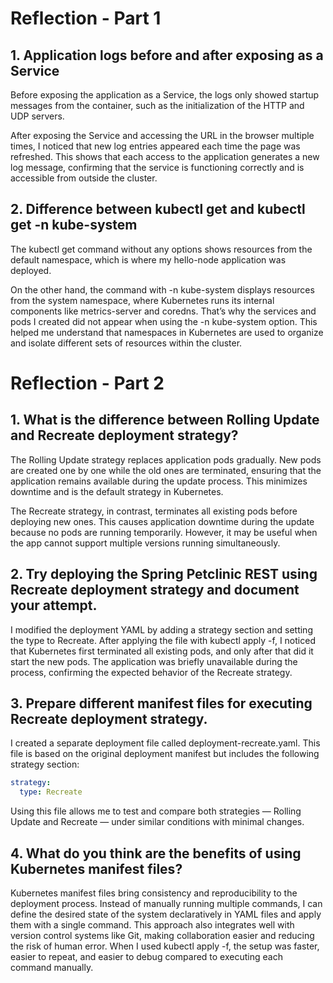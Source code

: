 # Reflection - Part 1 

## 1. Application logs before and after exposing as a Service

Before exposing the application as a Service, the logs only showed startup messages from the container, such as the initialization of the HTTP and UDP servers.

After exposing the Service and accessing the URL in the browser multiple times, I noticed that new log entries appeared each time the page was refreshed. This shows that each access to the application generates a new log message, confirming that the service is functioning correctly and is accessible from outside the cluster.

## 2. Difference between kubectl get and kubectl get -n kube-system

The kubectl get command without any options shows resources from the default namespace, which is where my hello-node application was deployed.

On the other hand, the command with -n kube-system displays resources from the system namespace, where Kubernetes runs its internal components like metrics-server and coredns. That’s why the services and pods I created did not appear when using the -n kube-system option. This helped me understand that namespaces in Kubernetes are used to organize and isolate different sets of resources within the cluster.

# Reflection - Part 2 

## 1. What is the difference between Rolling Update and Recreate deployment strategy?

The Rolling Update strategy replaces application pods gradually. New pods are created one by one while the old ones are terminated, ensuring that the application remains available during the update process. This minimizes downtime and is the default strategy in Kubernetes.

The Recreate strategy, in contrast, terminates all existing pods before deploying new ones. This causes application downtime during the update because no pods are running temporarily. However, it may be useful when the app cannot support multiple versions running simultaneously.

## 2. Try deploying the Spring Petclinic REST using Recreate deployment strategy and document your attempt.

I modified the deployment YAML by adding a strategy section and setting the type to Recreate. After applying the file with kubectl apply -f, I noticed that Kubernetes first terminated all existing pods, and only after that did it start the new pods. The application was briefly unavailable during the process, confirming the expected behavior of the Recreate strategy.

## 3. Prepare different manifest files for executing Recreate deployment strategy.

I created a separate deployment file called deployment-recreate.yaml. This file is based on the original deployment manifest but includes the following strategy section:

```yaml
strategy:
  type: Recreate
```

Using this file allows me to test and compare both strategies — Rolling Update and Recreate — under similar conditions with minimal changes.

## 4. What do you think are the benefits of using Kubernetes manifest files?

Kubernetes manifest files bring consistency and reproducibility to the deployment process. Instead of manually running multiple commands, I can define the desired state of the system declaratively in YAML files and apply them with a single command. This approach also integrates well with version control systems like Git, making collaboration easier and reducing the risk of human error. When I used kubectl apply -f, the setup was faster, easier to repeat, and easier to debug compared to executing each command manually.

